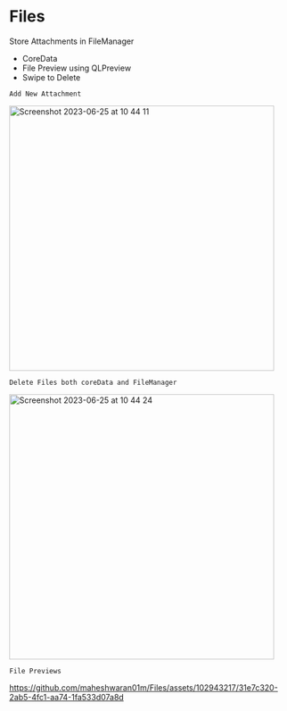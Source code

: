# Files

Store Attachments in FileManager

- CoreData
- File Preview using QLPreview
- Swipe to Delete


`Add New Attachment`

<img width="475" alt="Screenshot 2023-06-25 at 10 44 11" src="https://github.com/maheshwaran01m/Files/assets/102943217/f88cb1c1-d2bc-48b6-ba37-1c6a717cd371">

 `Delete Files both coreData and FileManager`

<img width="475" alt="Screenshot 2023-06-25 at 10 44 24" src="https://github.com/maheshwaran01m/Files/assets/102943217/90e2c38e-d8b7-424f-9f75-bb01ca317fd2">


`File Previews`

https://github.com/maheshwaran01m/Files/assets/102943217/31e7c320-2ab5-4fc1-aa74-1fa533d07a8d

